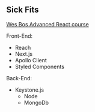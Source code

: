 Sick Fits
---
[Wes Bos Advanced React course](https://advancedreact.com/)

Front-End:
* Reach
* Next.js
* Apollo Client
* Styled Components

Back-End:
* Keystone.js
  * Node
  * MongoDb
